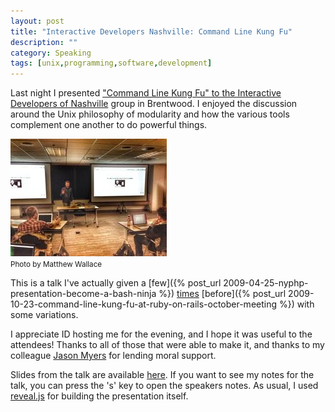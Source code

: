 ```yaml
---
layout: post
title: "Interactive Developers Nashville: Command Line Kung Fu"
description: ""
category: Speaking
tags: [unix,programming,software,development]
---
```


Last night I presented ["Command Line Kung Fu" to the Interactive Developers of
Nashville](http://www.meetup.com/interactivedev/events/135589052/) group in Brentwood. I enjoyed the discussion around the Unix
philosophy of modularity and how the various tools complement one another to do
powerful things.

<div class="pull-right span4">
<img src="/assets/themes/dailytechnology/img/meetup_cli_talk.jpg" alt="Photo by Matthew Wallace" />
<br/>
<small>Photo by Matthew Wallace</small>
</div>

This is a talk I've actually given a [few]({% post_url 2009-04-25-nyphp-presentation-become-a-bash-ninja %})
[times](http://www.slideshare.net/brian_dailey/devchatt-2010-nix-cmd-line-kung-foo)
[before]({% post_url 2009-10-23-command-line-kung-fu-at-ruby-on-rails-october-meeting %}) with
some variations.

I appreciate ID hosting me for the evening, and I hope it was useful to the
attendees! Thanks to all of those that were able to make it, and thanks to my
colleague [Jason Myers](http://www.jasonamyers.com/) for lending moral support.

Slides from the talk are available
[here](http://dailytechnology.net/talk-cli-intro/?theme=sky). If you want to
see my notes for the talk, you can press the 's' key to open the speakers
notes. As usual, I used [reveal.js](https://github.com/hakimel/reveal.js) for
building the presentation itself.

